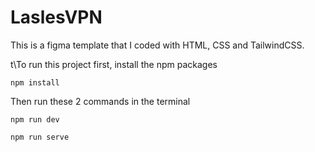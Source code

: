 # LaslesVPN
This is a figma template that I coded with HTML, CSS and TailwindCSS.

t\To run this project first, install the npm packages
```
npm install
```

Then run these 2 commands in the terminal
```
npm run dev
```

```
npm run serve
```
